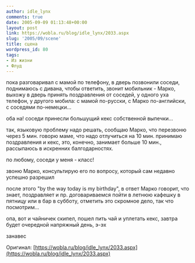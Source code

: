 ```yaml
---
author: idle_lynx
comments: true
date: 2005-09-09 01:13:48+00:00
layout: post
link: https://wobla.ru/blog/idle_lynx/2033.aspx
slug: '2005/09/scene'
title: сцена
wordpress_id: 80
tags:
- Из жизни
- Флуд
---
```


пока разговаривал с мамой по телефону, в дверь позвонили соседи, поднимаюсь с дивана, чтобы ответить, звонит мобильник - Марко, выхожу в дверь принять поздравления от соседей, у одного уха телефон, у другого мобила: с мамой по-русски, с Марко по-английски, с соседями по-немецки...

оба на! соседи принесли большущий кекс собственной выпечки...

так, языковую проблему надо решать, сообщаю Марко, что перезвоню через 5 мин. говорю маме, что надо отлучиться на 10 мин. принимаю поздравления и кекс, это, конечно, занимает больше 10 мин., рассыпаюсь в искренних балгодарностях.

по любому, соседи у меня - класс!

звоню Марко, консультирую его по вопросу, который сам недавно успешно разрешил

после этого "by the way today is my birthday", в ответ Марко говорит, что знает, поздравляет и пр. договариваемся пойти в летнюю кафешку в пятницу или в бар в субботу, отметить это скромное дело, так что посмотрим...

опа, вот и чайничек скипел, пошел пить чай и уплетать кекс, завтра будет очередной напряжный день, э-эх

занавес

Оригинал: [https://wobla.ru/blog/idle_lynx/2033.aspx](https://wobla.ru/blog/idle_lynx/2033.aspx)
